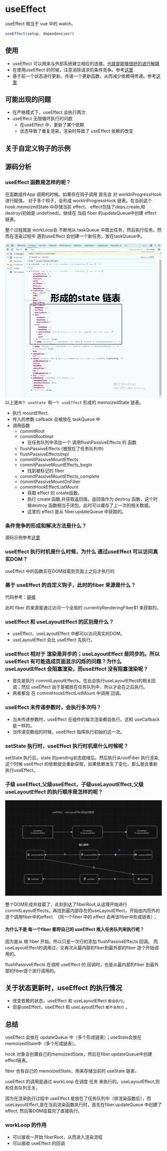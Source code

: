 # useEffect

useEffect 相当于 vue 中的 watch。

```javascript
useEffect(setup, dependencies?)
```


## 使用

- useEffect 可以用来与外部系统建立相应的连接。[也就是能够很好的进行解耦](https://react.dev/reference/react/useEffect#examples-connecting)
- 在使用useEffect 的时候，注意消除请求的条件竞争。参考[这里](https://react.dev/reference/react/useEffect#fetching-data-with-effects)
- 基于前一个状态进行更新。传递一个更新函数，从而减少依赖得传递。参考[这里](https://react.dev/reference/react/useEffect#updating-state-based-on-previous-state-from-an-effect)
## 可能出现的问题
- 在严格模式下，useEffect 会执行两次
- useEffect 无限循环执行的问题
  - 在useEffect 中，更新了某个依赖
  - 状态导致了重复渲染，渲染时导致了 useEffect 依赖的改变

## 关于自定义钩子的示例

## 源码分析
### useEffect 函数是怎样的呢？


在函数组件App 调用的时候。如果存在钩子调用 首先会 对 workInProgressHook进行赋值。
对于多个钩子，会形成 workInProgressHook 链表。在当前这个 hook.memoizedState 中存储当前 effect，
effect包括了deps,create,和 destroy(初始是 undefined)。继续在 当前 fiber 的updateQueue中创建 effect 链表。

整个过程就是 workLoop会 不断地从 taskQueue 中取出任务，然后执行任务。然而在渲染过程中 遇到useEffect 会创建一个新任务，放在taskQueue中。

![img.png](img.png)
以上是`两个 useState `和`一个 useEffect` 形成的 memoizedState 链表。


- 执行 mountEffect.
- 传入的参数 callback 会被放在 taskQueue 中
- 调用函数
  - commitRoot
  - commitRootImpl
    - 在任务队列中添加一个 调用flushPassiveEffects 的 函数
  - flushPassiveEffects (被放在了任务队列中)
  - flushPassiveEffectsImpl 
  - commitPassiveMountEffects 
  - commitPassiveMountEffects_begin
    - 找到被标记的 fiber
  - commitPassiveMountEffects_complete
  - commitPassiveMountOnFiber
  - commitHookEffectListMount
    - 获取 effect 的 create函数。
    - 执行 create 函数,并获取返回值。返回值作为 destroy 函数，这个时候destroy 函数相当于闭包，此时可以缓存了上一次的相关数据。
    - 这里的 effect 是从 fiber.updateQueue 中获取的。


### 条件竞争的形成和解决方法是什么？
源码示例参考[这里](./raceConditions.html)
### useEffect 执行时机是什么时候，为什么 通过useEffect 可以访问真实DOM？
useEffect 中的函数实在DOM挂载到页面上之后才执行的

### 基于 useEffect 的自定义钩子，此时的fiber 来源是什么？

代码参考：[链接](./customHook.html)  

此时 fiber 的来源是通过访问一个全局的 currentlyRenderingFiber$1 来获取的。

### useEffect 和 useLayoutEffect 的区别是什么？
- useEffect、useLayoutEffect 中都可以访问真实的DOM。
- useLayoutEffect 会比 useEffect 先执行。

### useEffect 相对于 渲染是异步的；useLayoutEffect 是同步的。所以 useEffect 有可能造成页面显示闪烁的问题？为什么 useLayoutEffect 会阻塞渲染，而useEffect 没有阻塞渲染呢？

- 首先是执行 commitLayoutEffects，在此会执行useLayoutEffect的相关回调；然后 useEffect 由于是被放在任务队列中，所以才会在之后执行。
- 两者都会 在 commitHookEffectListMount 中调用 回调。
### useEffect 未传递参数时，会执行多次吗？

- 当未传递参数时，useEffect 在组件的每次渲染都会执行。这和 useCallback 是一样的。
- 当传递空数组的时候，useEffect 指挥执行初始的这一次。

### setState 执行时，useEffect 执行时机是什么时候呢？

setState 执行后，state 的pending状态就绪后。然后执行从rootFiber 执行渲染,这个时候 useEffect
的依赖就会重新获取，如果依赖发生了变化，那么就会重新执行useEffect。

### 子级 useEffect,父级useEffect，子级useLayoutEffect,父级useLayoutEffect 的执行顺序是怎样的呢？
![img_1.png](img_1.png)

整个DOM形成并挂载了，此刻到达了fiberRoot,从这理开始进行 commitLayoutEffects。再找到最内部存在的useLayoutEffect，开始由内而外的逐个调用fiber中的effect.
（同一个fiber 中的 effect 会再该fiber中形成链表）；
#### 为什么不是 每一个fiber 都将自己的 useEffect 推入任务队列来执行呢？
因为是从 根 fiber 开始。所以只是一次行的添加 flushPassiveEffects 回调。
而useLayoutEffect的调用过，又再次从最内部的fiber到最外部的fiber 逐个开始调用的。

flushPassiveEffects 在调用 useEffect 的 回调时，也是从最内部的fiber 到最外部的fiber逐个进行调用的。


## 关于状态更新时，useEffect 的执行情况
- 改变依赖的状态，useEffect 和 useLayoutEffect `都会执行`。 
- 但是useEffect，useEffect 和 useLayoutEffect `都不会执行` 。

## 总结
useEffect 会放在 updateQueue 中（多个形成链表）；useState会放在memoizedState中（多个形成链表）。

hook 对象会创建自己的memoizedState，然后在fiber.updateQueue中创建effect链表。

fiber 也有自己的 memoizedState，用来存储当前的 useState 链表、


useEffect 的调用是通过 workLoop 在调度 任务 来执行的。useLayoutEffect,则和任务队列无关。

因为在渲染执行过程中  useEffect 是放在了任务队列中（排渲染函数后），而 useLayoutEffect,是在当前渲染函数执行时，首先在fiber.updateQueue 中创建了 effect,
然后等DOM挂载完了直接执行。


### workLoop 的作用
- 可以接收一开始 fiberRoot，从而进入渲染流程 
- 可以接收 useEffect 的回调


